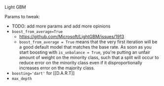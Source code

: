 Light GBM

Params to tweak:
- TODO: add more params and add more opinions
- `boost_from_average=True`
	- https://github.com/Microsoft/LightGBM/issues/1913
	- `boost_from_average = True` means that the very first iteration will be a good default model that matches the base rate. As soon as you start boosting with `is_unbalance = True`, you're putting an unfair amount of weight on the minority class, such that a split will occur to reduce error on the minority class even if it disproportionally increases error on the majority class.
- `boosting='dart'` for [[D.A.R.T]]
- `max_depth`